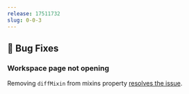```yaml
---
release: 17511732
slug: 0-0-3
---
```


## 🐞 Bug Fixes

### Workspace page not opening

Removing `diffMixin` from mixins property [resolves the issue](https://github.com/gitthermal/thermal/commit/f38c1cb06458b5b9df5e8efc8ab0a65767f837ca).
